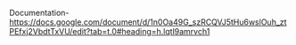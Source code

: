 Documentation-https://docs.google.com/document/d/1n0Oa49G_szRCQVJ5tHu6wslOuh_ztPEfxj2VbdtTxVU/edit?tab=t.0#heading=h.lqtl9amrvch1
